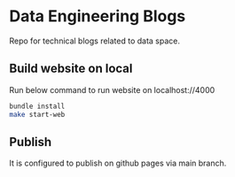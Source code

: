 # Data Engineering Blogs

Repo for technical blogs related to data space.


## Build website on local

Run below command to run website on localhost://4000

```bash
bundle install
make start-web
```


## Publish

It is configured to publish on github pages via main branch.
